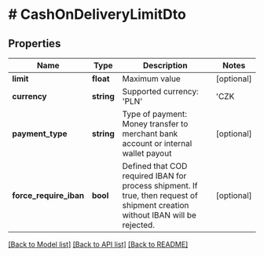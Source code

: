 # # CashOnDeliveryLimitDto

## Properties

Name | Type | Description | Notes
------------ | ------------- | ------------- | -------------
**limit** | **float** | Maximum value | [optional]
**currency** | **string** | Supported currency: &#39;PLN&#39; | &#39;CZK | [optional] [default to 'PLN']
**payment_type** | **string** | Type of payment: Money transfer to merchant bank account or internal wallet payout | [optional]
**force_require_iban** | **bool** | Defined that COD required IBAN for process shipment. If true, then request of shipment creation without IBAN will be rejected. | [optional]

[[Back to Model list]](../../README.md#models) [[Back to API list]](../../README.md#endpoints) [[Back to README]](../../README.md)
